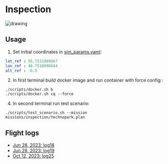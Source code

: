 # Inspection

<img src="https://raw.githubusercontent.com/RaccoonlabDev/innopolis_vtol_dynamics/docs/assets/inspection.png" alt="drawing"/>

## Usage

1. Set initial coordinates in [sim_params.yaml](uav_dynamics/inno_vtol_dynamics/config/sim_params.yaml):

```yaml
lat_ref : 55.7531869667
lon_ref : 48.7510098844
alt_ref : -6.5
```

2. In first terminal build docker image and run container with force config :

```
./scripts/docker.sh b
./scripts/docker.sh cq --force
```

4. In second terminal run test scenario:  

```
./scripts/test_scenario.sh --mission missions/inspection/technopark.plan
```

## Flight logs

- [Jun 28, 2023: log18](https://review.px4.io/plot_app?log=2087803f-a0ea-41c6-b322-eb8ef06ad82d)
- [Jun 28, 2023: log19](https://review.px4.io/plot_app?log=03ceb5fd-3eb6-4f11-a743-4a65a1246c71)
- [Oct 12, 2023: log25](https://review.px4.io/plot_app?log=0f0ff42d-05d4-4fe3-bd40-d18ee2228781)
